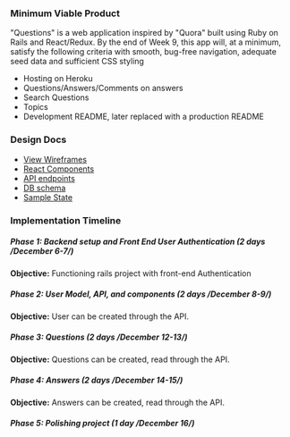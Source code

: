 
### Minimum Viable Product
"Questions" is a web application inspired by "Quora" built using Ruby on Rails and React/Redux. By the end of Week 9, this app will, at a minimum, satisfy the following criteria with smooth, bug-free navigation, adequate seed data and sufficient CSS styling

- Hosting on Heroku
- Questions/Answers/Comments on answers
- Search Questions
- Topics
- Development README, later replaced with a production README



### Design Docs

* [View Wireframes](wireframes)
* [React Components](component-hierarchy.md)
* [API endpoints](api-endpoints.md)
* [DB schema](schema.md)
* [Sample State](sample-state.md)



### Implementation Timeline

#####  Phase 1: Backend setup and Front End User Authentication (2 days /December 6-7/)

**Objective:** Functioning rails project with front-end Authentication

##### Phase 2: User Model, API, and components (2 days /December 8-9/)

**Objective:** User can be created through the API.

##### Phase 3: Questions (2 days /December 12-13/)

**Objective:** Questions can be created, read through the API.

##### Phase 4: Answers (2 days /December 14-15/)

**Objective:** Answers can be created, read through the API.

##### Phase 5: Polishing project (1 day /December 16/)
